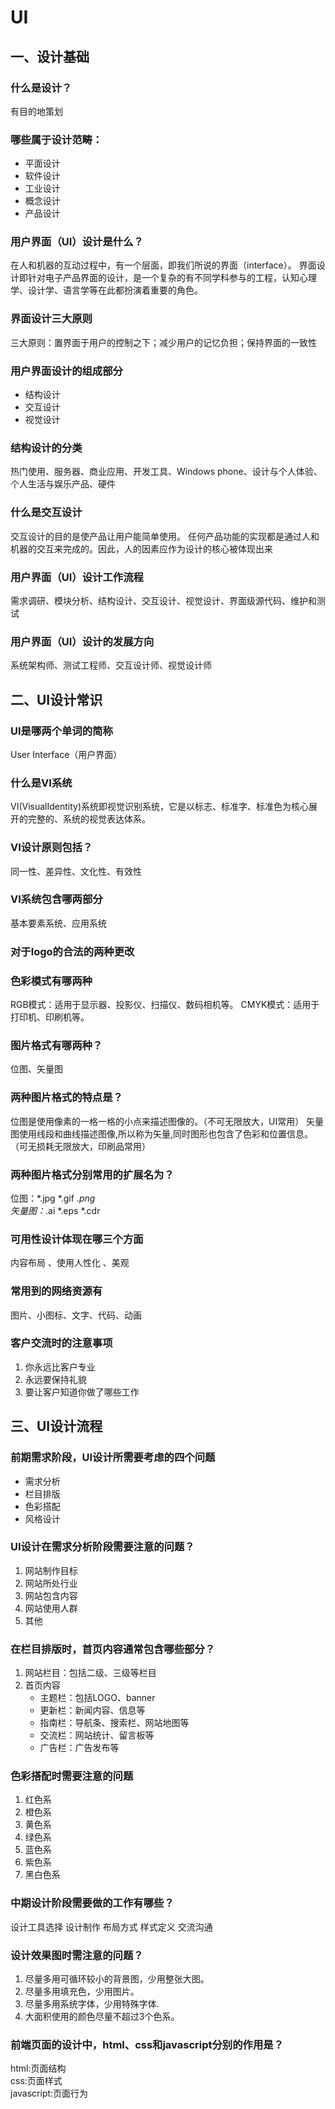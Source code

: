 # UI
## 一、设计基础

### 什么是设计？
有目的地策划
### 哪些属于设计范畴：
- 平面设计
- 软件设计
- 工业设计
- 概念设计
- 产品设计
### 用户界面（UI）设计是什么？
在人和机器的互动过程中，有一个层面，即我们所说的界面（interface）。
界面设计即针对电子产品界面的设计，是一个复杂的有不同学科参与的工程，认知心理学、设计学、语言学等在此都扮演着重要的角色。

### 界面设计三大原则
三大原则：置界面于用户的控制之下；减少用户的记忆负担；保持界面的一致性

### 用户界面设计的组成部分
- 结构设计
- 交互设计
- 视觉设计
### 结构设计的分类
热门使用、服务器、商业应用、开发工具、Windows phone、设计与个人体验、个人生活与娱乐产品、硬件

### 什么是交互设计
交互设计的目的是使产品让用户能简单使用。 任何产品功能的实现都是通过人和机器的交互来完成的。因此，人的因素应作为设计的核心被体现出来

### 用户界面（UI）设计工作流程
需求调研、模块分析、结构设计、交互设计、视觉设计、界面级源代码、维护和测试

### 用户界面（UI）设计的发展方向
系统架构师、测试工程师、交互设计师、视觉设计师

## 二、UI设计常识

### UI是哪两个单词的简称
User Interface（用户界面）

### 什么是VI系统
VI(VisualIdentity)系统即视觉识别系统，它是以标志、标准字、标准色为核心展开的完整的、系统的视觉表达体系。

### VI设计原则包括？
同一性、差异性、文化性、有效性

### VI系统包含哪两部分
基本要素系统、应用系统

### 对于logo的合法的两种更改


### 色彩模式有哪两种
RGB模式：适用于显示器、投影仪、扫描仪、数码相机等。
CMYK模式：适用于打印机、印刷机等。

### 图片格式有哪两种？
位图、矢量图


### 两种图片格式的特点是？
位图是使用像素的一格一格的小点来描述图像的。（不可无限放大，UI常用）
矢量图使用线段和曲线描述图像,所以称为矢量,同时图形也包含了色彩和位置信息。（可无损耗无限放大，印刷品常用）

### 两种图片格式分别常用的扩展名为？
位图：*.jpg      *.gif       *.png   
矢量图：*.ai      *.eps      *.cdr   

### 可用性设计体现在哪三个方面
内容布局 、使用人性化 、美观


### 常用到的网络资源有
图片、小图标、文字、代码、动画

### 客户交流时的注意事项
1. 你永远比客户专业
2. 永远要保持礼貌
3. 要让客户知道你做了哪些工作



## 三、UI设计流程

### 前期需求阶段，UI设计所需要考虑的四个问题
- 需求分析
- 栏目排版
- 色彩搭配 
- 风格设计


### UI设计在需求分析阶段需要注意的问题？
1. 网站制作目标  
2. 网站所处行业
3. 网站包含内容  
4. 网站使用人群  
5. 其他


### 在栏目排版时，首页内容通常包含哪些部分？
1. 网站栏目：包括二级、三级等栏目     
2. 首页内容
      - 主题栏：包括LOGO、banner
      - 更新栏：新闻内容、信息等      
      -  指南栏：导航条、搜索栏、网站地图等       
      - 交流栏：网站统计、留言板等      
      - 广告栏：广告发布等


### 色彩搭配时需要注意的问题
1. 红色系  
2. 橙色系  
3. 黄色系  
4. 绿色系  
5. 蓝色系  
6. 紫色系  
7. 黑白色系


### 中期设计阶段需要做的工作有哪些？
设计工具选择
设计制作
布局方式
样式定义
交流沟通


### 设计效果图时需注意的问题？
1. 尽量多用可循环较小的背景图，少用整张大图。           
2. 尽量多用填充色，少用图片。        
3. 尽量多用系统字体，少用特殊字体.         
4. 大面积使用的颜色尽量不超过3个色系。


### 前端页面的设计中，html、css和javascript分别的作用是？
html:页面结构  
css:页面样式  
javascript:页面行为

